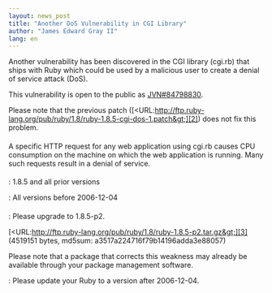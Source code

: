 ```yaml
---
layout: news_post
title: "Another DoS Vulnerability in CGI Library"
author: "James Edward Gray II"
lang: en
---
```


Another vulnerability has been discovered in the CGI library (cgi.rb)
that ships with Ruby which could be used by a malicious user to create a
denial of service attack (DoS).

This vulnerability is open to the public as [JVN#84798830][1].

Please note that the previous patch
([&lt;URL:http://ftp.ruby-lang.org/pub/ruby/1.8/ruby-1.8.5-cgi-dos-1.patch&gt;][2])
does not fix this problem.

#### 

A specific HTTP request for any web application using cgi.rb causes CPU
consumption on the machine on which the web application is running. Many
such requests result in a denial of service.

#### 


: 1\.8.5 and all prior versions


: All versions before 2006-12-04

#### 



: Please upgrade to 1.8.5-p2.
  
  [&lt;URL:http://ftp.ruby-lang.org/pub/ruby/1.8/ruby-1.8.5-p2.tar.gz&gt;][3]
  (4519151 bytes, md5sum: a3517a224716f79b14196adda3e88057)
  
  Please note that a package that corrects this weakness may already be
  available through your package management software.


: Please update your Ruby to a version after 2006-12-04.



[1]: http://jvn.jp/jp/JVN%2384798830/index.html 
[2]: http://ftp.ruby-lang.org/pub/ruby/1.8/ruby-1.8.5-cgi-dos-1.patch 
[3]: http://ftp.ruby-lang.org/pub/ruby/1.8/ruby-1.8.5-p2.tar.gz 
